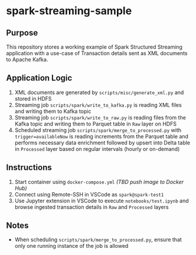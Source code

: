 # spark-streaming-sample

## Purpose
This repository stores a working example of Spark Structured Streaming application with a use-case of Transaction details sent as XML documents to Apache Kafka.

## Application Logic
1. XML documents are generated by `scripts/misc/generate_xml.py` and stored in HDFS
2. Streaming job `scripts/spark/write_to_kafka.py` is reading XML files and writing them to Kafka topic
3. Streaming job `scripts/spark/write_to_raw.py` is reading files from the Kafka topic and writing them to Parquet table in `Raw` layer on HDFS
4. Scheduled streaming job `scripts/spark/merge_to_processed.py` with `trigger=availableNow` is reading increments from the Parquet table and performs necessary data enrichment followed by upsert into Delta table in `Processed` layer based on regular intervals (hourly or on-demand)

## Instructions
1. Start container using `docker-compose.yml` _(TBD push image to Docker Hub)_
2. Connect using Remote-SSH in VSCode as `spark@spark-test1`
3. Use Jupyter extension in VSCode to execute `notebooks/test.ipynb` and browse ingested transaction details in `Raw` and `Processed` layers

## Notes
* When scheduling `scripts/spark/merge_to_processed.py`, ensure that only one running instance of the job is allowed
